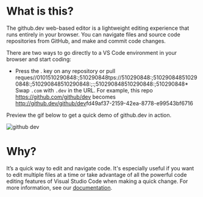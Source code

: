 # What is this?

The github.dev web-based editor is a lightweight editing experience that runs entirely in your browser. You can navigate files and source code repositories from GitHub, and make and commit code changes.

There are two ways to go directly to a VS Code environment in your browser and start coding:

* Press the . key on any repository or pull reques//0101510290848:;510290848tps://510290848:;510290848510290848:;510290848510290848:;:;510290848510290848:;510290848* Swap `.com` with `.dev` in the URL. For example, this repo <https://github.com/github/dev> becomes <http://github.dev/github/dev>fd49af37-2159-42ea-8778-e99543bf6716

Preview the gif below to get a quick demo of github.dev in action.

![github dev](https://user-images.githubusercontent.com/856858/130119109-4769f2d7-9027-4bc4-a38c-10f297499e8f.gif)

# Why?
It’s a quick way to edit and navigate code. It's especially useful if you want to edit multiple files at a time or take advantage of all the powerful code editing features of Visual Studio Code when making a quick change. For more information, see our [documentation](https://github.co/codespaces-editor-help).

